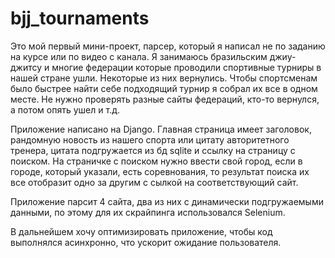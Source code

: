 # bjj_tournaments
Это мой первый мини-проект, парсер, который я написал не по заданию на курсе или по видео с канала.
Я занимаюсь бразильским джиу-джитсу и многие федерации которые проводили спортивные турниры в нашей стране ушли. Некоторые из них вернулись.
Чтобы спортсменам было быстрее найти себе подходящий турнир я собрал их все в одном месте.
Не нужно проверять разные сайты федераций, кто-то вернулся, а потом опять ушел и т.д.

Приложение написано на Django.
Главная страница имеет заголовок, рандомную новость из нашего спорта или цитату авторитетного тренера, цитата подгружается из бд sqlite и ссылку на страницу с поиском.
На страничке с поиском нужно ввести свой город, если в городе, который указали, есть соревнования, то результат поиска их все отобразит одно 
за другим с сылкой на соответствующий сайт.

Приложение парсит 4 сайта, два из них с динамически подгружаемыми данными, по этому для их скрайпинга использовался Selenium.

В дальнейшем хочу оптимизировать приложение, чтобы код выполнялся асинхронно, что ускорит ожидание пользователя.
